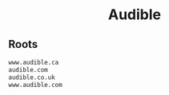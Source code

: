 


<h1 align="center">Audible</h1>  


## Roots


```html
www.audible.ca
audible.com
audible.co.uk
www.audible.com
```  

<br>
